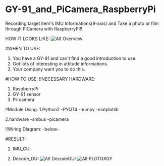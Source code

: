 # GY-91_and_PiCamera_RaspberryPi
Recording target item's IMU Informations(9-axis) and Take a photo or film through PiCamera with RaspberryPI!!

HOW IT LOOKS LIKE:
![Alt Overview](https://raw.githubusercontent.com/mikechan0731/GY-91_and_PiCamera_RaspberryPi/master/img/overview.png)

#WHEN TO USE:
1. You have a GY-91 and can't find a good introduction to use.
2. Got lots of interesting in attitude informations.
3. Your company want you to do this.

#HOW TO USE:
!!NECESSARY HARDWARE:
1. RaspberryPi 
2. GY-91 sensor
3. Pi-camera

!!Module Using:
1.Python2
  -PYQT4
  -numpy
  -matplotlib

2.hardware
  -smbus
  -picamera
  
!!Wiring Diagram: -below-

#RESULT:
1. IMU_GUI

2. Decode_GUI
![Alt DecodeGUI](https://raw.githubusercontent.com/mikechan0731/GY-91_and_PiCamera_RaspberryPi/master/img/Decode_GUI.png)
![Alt PLOTGXGY](https://raw.githubusercontent.com/mikechan0731/GY-91_and_PiCamera_RaspberryPi/master/img/Decode_GUI_PLOT.png)



